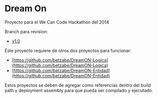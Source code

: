 Dream On
=======

Proyecto para el We Can Code Hackathon del 2014

Branch para revision:
- [v1.0](https://github.com/IsaacGonzalez/dreamon/tree/v1.0)


Éste proyecto requiere de otros dos proyectos para funcionar:
- [https://github.com/betzabe/DreamON-Logica](https://github.com/betzabe/DreamON-Logica)
- [https://github.com/betzabe/DreamON-Entidad](https://github.com/betzabe/DreamON-Entidad)

Estos proyectos se deben de agregar como referencias dentro del build path y deployment assembly para que pueda ser compilado y ejecutado.

